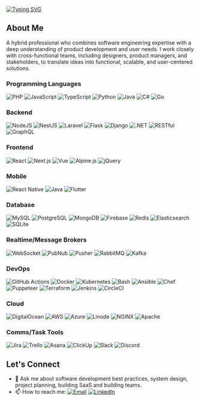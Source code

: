 [![Typing SVG](https://readme-typing-svg.herokuapp.com?font=Fira+Code&weight=100&pause=1000&color=0082F7&background=FFFFFF00&center=true&random=true&width=435&lines=Hi%2C+I'm+Bryan;A+Software+Engineer;Building+products+that+matter;Let%E2%80%99s+make+tech+better+together!+)](https://git.io/typing-svg)


## About Me
A hybrid professional who combines software engineering expertise with a deep understanding of product development and user needs. I work closely with cross-functional teams, including designers, product managers, and stakeholders, to translate ideas into functional, scalable, and user-centered solutions.

### Programming Languages
![PHP](https://img.shields.io/badge/PHP-777BB4?style=flat&logo=php&logoColor=white) ![JavaScript](https://img.shields.io/badge/JavaScript-F7DF1E?style=flat&logo=javascript&logoColor=black) ![TypeScript](https://img.shields.io/badge/TypeScript-007ACC?style=flat&logo=typescript&logoColor=white) ![Python](https://img.shields.io/badge/Python-3776AB?style=flat&logo=python&logoColor=white) ![Java](https://img.shields.io/badge/Java-007396?style=flat&logo=java&logoColor=white) ![C#](https://img.shields.io/badge/C%23-239120?style=flat&logo=c-sharp&logoColor=white) ![Go](https://img.shields.io/badge/Go-00ADD8?style=flat&logo=go&logoColor=white)  

### Backend
![NodeJS](https://img.shields.io/badge/Node.js-339933?style=flat&logo=node.js&logoColor=white) ![NestJS](https://img.shields.io/badge/NestJS-E0234E?style=flat&logo=nestjs&logoColor=white) ![Laravel](https://img.shields.io/badge/Laravel-FF2D20?style=flat&logo=laravel&logoColor=white) ![Flask](https://img.shields.io/badge/Flask-000000?style=flat&logo=flask&logoColor=white) ![Django](https://img.shields.io/badge/Django-092E20?style=flat&logo=django&logoColor=white) ![.NET](https://img.shields.io/badge/.NET-512BD4?style=flat&logo=dot-net&logoColor=white) ![RESTful](https://img.shields.io/badge/RESTful-02569B?style=flat&logo=restapi&logoColor=white) ![GraphQL](https://img.shields.io/badge/GraphQL-E10098?style=flat&logo=graphql&logoColor=white)

### Frontend
![React](https://img.shields.io/badge/React-61DAFB?style=flat&logo=react&logoColor=black) ![Next.js](https://img.shields.io/badge/Next.js-000000?style=flat&logo=nextdotjs&logoColor=white) ![Vue](https://img.shields.io/badge/Vue.js-35495E?style=flat&logo=vuedotjs&logoColor=4FC08D) ![Alpine.js](https://img.shields.io/badge/Alpine.js-8BC0D0?style=flat&logo=alpinedotjs&logoColor=black) ![jQuery](https://img.shields.io/badge/jQuery-0769AD?style=flat&logo=jquery&logoColor=white)

### Mobile
![React Native](https://img.shields.io/badge/React_Native-20232A?style=flat&logo=react&logoColor=61DAFB) ![Java](https://img.shields.io/badge/Java-007396?style=flat&logo=java&logoColor=white) ![Flutter](https://img.shields.io/badge/Flutter-02569B?style=flat&logo=flutter&logoColor=white)

### Database
![MySQL](https://img.shields.io/badge/MySQL-4479A1?style=flat&logo=mysql&logoColor=white) ![PostgreSQL](https://img.shields.io/badge/PostgreSQL-336791?style=flat&logo=postgresql&logoColor=white) ![MongoDB](https://img.shields.io/badge/MongoDB-47A248?style=flat&logo=mongodb&logoColor=white) ![Firebase](https://img.shields.io/badge/Firebase-FFCA28?style=flat&logo=firebase&logoColor=black) ![Redis](https://img.shields.io/badge/Redis-DC382D?style=flat&logo=redis&logoColor=white) ![Elasticsearch](https://img.shields.io/badge/Elasticsearch-005571?style=flat&logo=elasticsearch&logoColor=white) ![SQLite](https://img.shields.io/badge/SQLite-003B57?style=flat&logo=sqlite&logoColor=white)

### Realtime/Message Brokers
![WebSocket](https://img.shields.io/badge/WebSocket-010101?style=flat&logo=websocket&logoColor=white) ![PubNub](https://img.shields.io/badge/PubNub-ED1944?style=flat&logo=pubnub&logoColor=white) ![Pusher](https://img.shields.io/badge/Pusher-1F9CF0?style=flat&logo=pusher&logoColor=white) ![RabbitMQ](https://img.shields.io/badge/RabbitMQ-FF6600?style=flat&logo=rabbitmq&logoColor=white) ![Kafka](https://img.shields.io/badge/Apache_Kafka-231F20?style=flat&logo=apache-kafka&logoColor=white)

### DevOps
![GitHub Actions](https://img.shields.io/badge/GitHub_Actions-2088FF?style=flat&logo=github-actions&logoColor=white) ![Docker](https://img.shields.io/badge/Docker-2496ED?style=flat&logo=docker&logoColor=white) ![Kubernetes](https://img.shields.io/badge/Kubernetes-326CE5?style=flat&logo=kubernetes&logoColor=white) ![Bash](https://img.shields.io/badge/Bash-4EAA25?style=flat&logo=gnu-bash&logoColor=white) ![Ansible](https://img.shields.io/badge/Ansible-EE0000?style=flat&logo=ansible&logoColor=white) ![Chef](https://img.shields.io/badge/Chef-F09820?style=flat&logo=chef&logoColor=white) ![Puppeteer](https://img.shields.io/badge/Puppeteer-40B5A4?style=flat&logo=puppeteer&logoColor=white) ![Terraform](https://img.shields.io/badge/Terraform-623CE4?style=flat&logo=terraform&logoColor=white) ![Jenkins](https://img.shields.io/badge/Jenkins-D24939?style=flat&logo=jenkins&logoColor=white) ![CircleCI](https://img.shields.io/badge/CircleCI-343434?style=flat&logo=circleci&logoColor=white)

### Cloud
![DigitalOcean](https://img.shields.io/badge/DigitalOcean-0080FF?style=flat&logo=digitalocean&logoColor=white) ![AWS](https://img.shields.io/badge/Amazon_AWS-232F3E?style=flat&logo=amazon-aws&logoColor=white) ![Azure](https://img.shields.io/badge/Microsoft_Azure-0078D4?style=flat&logo=microsoft-azure&logoColor=white) ![Linode](https://img.shields.io/badge/Linode-00A95C?style=flat&logo=linode&logoColor=white) ![NGINX](https://img.shields.io/badge/NGINX-009639?style=flat&logo=nginx&logoColor=white) ![Apache](https://img.shields.io/badge/Apache-D22128?style=flat&logo=apache&logoColor=white)

### Comms/Task Tools
![Jira](https://img.shields.io/badge/Jira-0052CC?style=flat&logo=jira&logoColor=white) ![Trello](https://img.shields.io/badge/Trello-0052CC?style=flat&logo=trello&logoColor=white) ![Asana](https://img.shields.io/badge/Asana-273347?style=flat&logo=asana&logoColor=white) ![ClickUp](https://img.shields.io/badge/ClickUp-7B68EE?style=flat&logo=clickup&logoColor=white) ![Slack](https://img.shields.io/badge/Slack-4A154B?style=flat&logo=slack&logoColor=white) ![Discord](https://img.shields.io/badge/Discord-5865F2?style=flat&logo=discord&logoColor=white)


## Let's Connect
- 💬 Ask me about software development best practices, system design, project planning, building SaaS and building teams.
- 📫 How to reach me: [![Email](https://img.shields.io/badge/Email-D14836?style=flat&logo=gmail&logoColor=white)](mailto:barryb.ebeh@gmail.com) [![LinkedIn](https://img.shields.io/badge/LinkedIn-0077B5?style=flat&logo=linkedin&logoColor=white)](https://www.linkedin.com/in/lacodist)

